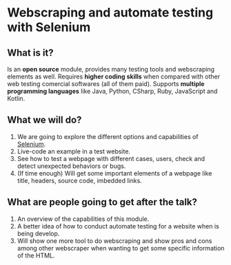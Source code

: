 # Webscraping and automate testing with Selenium 

## What is it?


Is an **open source** module, provides many testing tools and webscraping elements as well. Requires **higher coding skills** when compared with other web testing comercial softwares (all of them paid). Supports **multiple programming languages** like Java, Python, CSharp, Ruby, JavaScript and Kotlin. 

## What we will do?
1. We are going to explore the different options and capabilities of [Selenium](https://www.selenium.dev/documentation/). 
2. Live-code an example in a test website. 
3. See how to test a webpage with different cases, users, check and detect unexpected behaviors or bugs. 
4. (If time enough) Will get some important elements of a webpage like title, headers, source code, imbedded links.

## What are people going to get after the talk?
1. An overview of the capabilities of this module. 
2. A better idea of how to conduct automate testing for a website when is being develop.
3. Will show one more tool to do webscraping and show pros and cons among other webscraper when wanting to get some specific information of the HTML.

